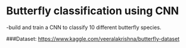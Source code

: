 # Butterfly classification using CNN
-build and train a CNN to classify 10 different butterfly species.

###Dataset:
  https://www.kaggle.com/veeralakrishna/butterfly-dataset
